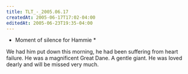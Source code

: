 ```yaml
---
title: TLT_-_2005.06.17
createdAt: 2005-06-17T17:02-04:00
editedAt: 2005-06-23T19:35-04:00
---
```


 * Moment of silence for Hammie *

We had him put down this morning, he had been suffering from heart failure. He was a magnificent Great Dane. A gentle giant. He was loved dearly and will be missed very much.

